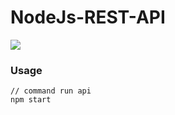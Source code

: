 # NodeJs-REST-API

![](https://drive.google.com/uc?id=11wXLcPIqGoljJuyVU2qwolvZscMTblVq)

### Usage
```NodeJs
// command run api
npm start
```
